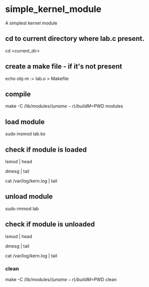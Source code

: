 # simple_kernel_module
A simplest kernel module

## cd to current directory where lab.c present.
cd <current_dir>

## create a make file - if it's not present
echo obj-m := lab.o > Makefile

## compile
make -C /lib/modules/$(uname -r)/build M=$PWD modules

## load module
sudo insmod lab.ko

## check if module is loaded
lsmod | head

dmesg | tail

cat /var/log/kern.log | tail

## unload module
sudo rmmod lab 

## check if module is unloaded
lsmod | head 

dmesg | tail

cat /var/log/kern.log | tail

### clean
make -C /lib/modules/$(uname -r)/build M=$PWD clean

